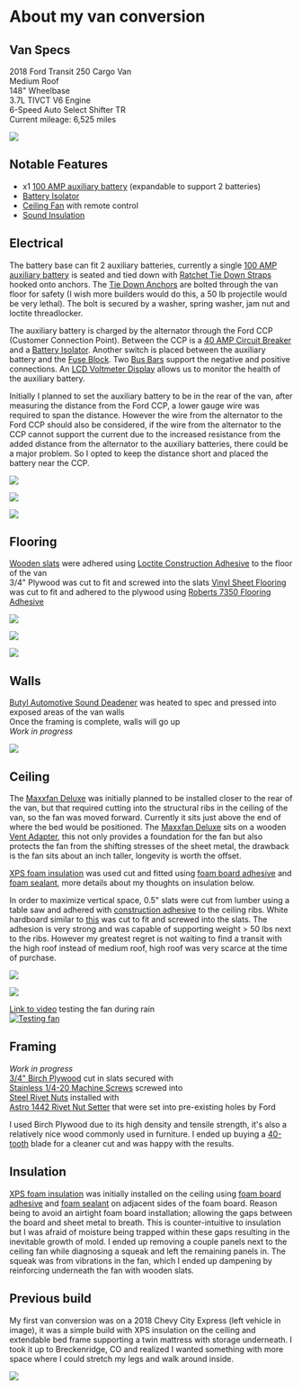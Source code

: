 # About my van conversion

## Van Specs
2018 Ford Transit 250 Cargo Van  
Medium Roof  
148" Wheelbase  
3.7L TIVCT V6 Engine  
6-Speed Auto Select Shifter TR  
Current mileage: 6,525 miles  

![](./images/IMG_20190228_130607.jpg)

## Notable Features
- x1 [100 AMP auxiliary battery](https://amzn.to/2SBM3h0) (expandable to support 2 batteries)
- [Battery Isolator](https://amzn.to/3w7A7S1)
- [Ceiling Fan](https://amzn.to/3qB7eMV) with remote control
- [Sound Insulation](https://amzn.to/3jw4jDO)

## Electrical
The battery base can fit 2 auxiliary batteries, currently a single [100 AMP auxiliary battery](https://amzn.to/2SBM3h0) is seated and tied down with [Ratchet Tie Down Straps](https://amzn.to/3653kCw) hooked onto anchors. The [Tie Down Anchors](https://amzn.to/3qB4mzF) are bolted through the van floor for safety (I wish more builders would do this, a 50 lb projectile would be very lethal). The bolt is secured by a washer, spring washer, jam nut and loctite threadlocker. 

The auxiliary battery is charged by the alternator through the Ford CCP (Customer Connection Point). Between the CCP is a [40 AMP Circuit Breaker](https://amzn.to/3yoxIUH) and a [Battery Isolator](https://amzn.to/3w7A7S1). Another switch is placed between the auxiliary battery and the [Fuse Block](https://amzn.to/2TftkbF). Two [Bus Bars](https://amzn.to/3AeXf4i) support the negative and positive connections. An [LCD Voltmeter Display](https://amzn.to/3hnIqnl) allows us to monitor the health of the auxiliary battery.

Initially I planned to set the auxiliary battery to be in the rear of the van, after measuring the distance from the Ford CCP, a lower gauge wire was required to span the distance. However the wire from the alternator to the Ford CCP should also be considered, if the wire from the alternator to the CCP cannot support the current due to the increased resistance from the added distance from the alternator to the auxiliary batteries, there could be a major problem. So I opted to keep the distance short and placed the battery near the CCP.

![](./images/PXL_20210524_225211422.jpg)

![](./images/van-electrical-diagram.jpg)

![](./images/PXL_20210630_235643622_2.jpg)

## Flooring
[Wooden slats](https://www.homedepot.com/p/1-in-x-4-in-x-3-25-ft-Spruce-Pine-Fir-Common-Board-Bed-Slat-Actual-Dimensions-0-75-in-x-3-5-in-x-39-in-KDCBCC1439HFT/206883043) were adhered using [Loctite Construction Adhesive](https://amzn.to/3wcM9JM) to the floor of the van  
3/4" Plywood was cut to fit and screwed into the slats
[Vinyl Sheet Flooring](https://www.homedepot.com/p/TrafficMASTER-Scorched-Walnut-Grey-Wood-Residential-Vinyl-Sheet-Flooring-12ft-Wide-x-Cut-to-Length-C9450407C895P14/300866848) was cut to fit and adhered to the plywood using [Roberts 7350 Flooring Adhesive](https://amzn.to/365Vg4h)

![](./images/IMG_20181219_131010.jpg)

![](./images/IMG_20181219_153756.jpg)

![](./images/IMG_20190907_172832.jpg)

## Walls
[Butyl Automotive Sound Deadener](https://amzn.to/3jw4jDO) was heated to spec and pressed into exposed areas of the van walls  
Once the framing is complete, walls will go up  
_Work in progress_  

![](./images/IMG_20181230_142407.jpg)

## Ceiling
The [Maxxfan Deluxe](https://amzn.to/3qB7eMV) was initially planned to be installed closer to the rear of the van, but that required cutting into the structural ribs in the ceiling of the van, so the fan was moved forward. Currently it sits just above the end of where the bed would be positioned. The [Maxxfan Deluxe](https://amzn.to/3qB7eMV) sits on a wooden [Vent Adapter](https://www.ebay.com/itm/132298128172), this not only provides a foundation for the fan but also protects the fan from the shifting stresses of the sheet metal, the drawback is the fan sits about an inch taller, longevity is worth the offset.  

[XPS foam insulation](https://www.homedepot.com/p/Owens-Corning-FOAMULAR-150-1-in-x-4-ft-x-8-ft-R-5-Scored-Square-Edge-Rigid-Foam-Board-Insulation-Sheathing-20WE/207179253) was used cut and fitted using [foam board adhesive](https://www.homedepot.com/p/Loctite-PL-300-10-fl-oz-Foamboard-Adhesive-1421941/202020476) and [foam sealant](https://www.homedepot.com/p/GREAT-STUFF-16-oz-Gaps-and-Cracks-Insulating-Foam-Sealant-with-Quick-Stop-Straw-99053937/206977048), more details about my thoughts on insulation below. 

In order to maximize vertical space, 0.5" slats were cut from lumber using a table saw and adhered with [construction adhesive](https://amzn.to/3wcM9JM) to the ceiling ribs. White hardboard similar to [this](https://www.homedepot.com/p/EUCATILE-32-sq-ft-96-in-x-48-in-Hardboard-Thrifty-White-Tile-Board-346428/308731683) was cut to fit and screwed into the slats. The adhesion is very strong and was capable of supporting weight > 50 lbs next to the ribs. However my greatest regret is not waiting to find a transit with the high roof instead of medium roof, high roof was very scarce at the time of purchase. 

![](./images/IMG_20190714_120600.jpg)

![](./images/IMG_20190810_182811.jpg)

[Link to video](https://youtu.be/DCxn2t7xEZo) testing the fan during rain  
[![Testing fan](http://i3.ytimg.com/vi/DCxn2t7xEZo/hqdefault.jpg)](https://youtu.be/DCxn2t7xEZo)

## Framing
_Work in progress_  
[3/4" Birch Plywood](https://www.homedepot.com/p/Columbia-Forest-Products-3-4-in-x-4-ft-x-8-ft-PureBond-Birch-Plywood-165921/100077837) cut in slats secured with  
[Stainless 1/4-20 Machine Screws](https://amzn.to/3h3vjZA) screwed into  
[Steel Rivet Nuts](https://amzn.to/3hlWk9A) installed with  
[Astro 1442 Rivet Nut Setter](https://amzn.to/3w7jJ3X) that were set into pre-existing holes by Ford  

I used Birch Plywood due to its high density and tensile strength, it's also a relatively nice wood commonly used in furniture. I ended up buying a [40-tooth](https://amzn.to/3hnm6u3) blade for a cleaner cut and was happy with the results.

## Insulation
[XPS foam insulation](https://www.homedepot.com/p/Owens-Corning-FOAMULAR-150-1-in-x-4-ft-x-8-ft-R-5-Scored-Square-Edge-Rigid-Foam-Board-Insulation-Sheathing-20WE/207179253) was initially installed on the ceiling using [foam board adhesive](https://www.homedepot.com/p/Loctite-PL-300-10-fl-oz-Foamboard-Adhesive-1421941/202020476) and [foam sealant](https://www.homedepot.com/p/GREAT-STUFF-16-oz-Gaps-and-Cracks-Insulating-Foam-Sealant-with-Quick-Stop-Straw-99053937/206977048) on adjacent sides of the foam board. Reason being to avoid an airtight foam board installation; allowing the gaps between the board and sheet metal to breath. This is counter-intuitive to insulation but I was afraid of moisture being trapped within these gaps resulting in the inevitable growth of mold. I ended up removing a couple panels next to the ceiling fan while diagnosing a squeak and left the remaining panels in. The squeak was from vibrations in the fan, which I ended up dampening by reinforcing underneath the fan with wooden slats.

## Previous build
My first van conversion was on a 2018 Chevy City Express (left vehicle in image), it was a simple build with XPS insulation on the ceiling and extendable bed frame supporting a twin mattress with storage underneath. I took it up to Breckenridge, CO and realized I wanted something with more space where I could stretch my legs and walk around inside.

![](./images/IMG_20181202_124204.jpg)
